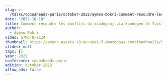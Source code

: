 ```yaml
---
slug: >-
  /talks/cocoaheads-paris/october-2022/aymen-bokri-comment-resoudre-les-conflits-du-xcodeproj-via-xcodegen-et-tuist
date: "2022-10-18"
title: Comment résoudre les conflits du xcodeproj via Xcodegen et Tuist
author:
  - Aymen Bokri
video: S7Md-O-ecZ4
thumbnail: https://async-assets.s3.eu-west-3.amazonaws.com/thumbnails/S7Md-O-ecZ4.jpg
slides: null
tags: []
year: 2022
conference: cocoaheads-paris
edition: october-2022
allow_ads: false
---
```

